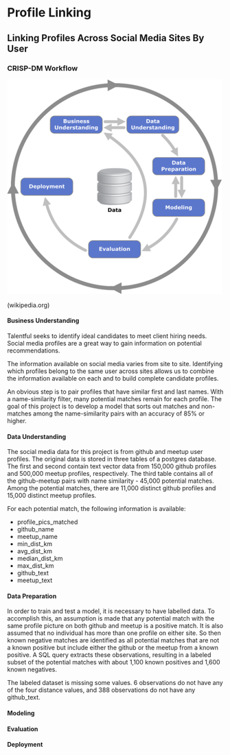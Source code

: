 # Profile Linking
## Linking Profiles Across Social Media Sites By User

### CRISP-DM Workflow
<img src="./img/CRISP-DM_Process_Diagram.png" alt="CRISP-DM" width="500">

(wikipedia.org)

#### Business Understanding
Talentful seeks to identify ideal candidates to meet client hiring needs. Social media profiles are a great way to gain information on potential recommendations.

The information available on social media varies from site to site. Identifying which profiles belong to the same user across sites allows us to combine the information available on each and to build complete candidate profiles.

An obvious step is to pair profiles that have similar first and last names. With a name-similarity filter, many potential matches remain for each profile. The goal of this project is to develop a model that sorts out matches and non-matches among the name-similarity pairs with an accuracy of 85% or higher.

#### Data Understanding
The social media data for this project is from github and meetup user profiles.  The original data is stored in three tables of a postgres database. The first and second contain text vector data from 150,000 github profiles and 500,000 meetup profiles, respectively. The third table contains all of the github-meetup pairs with name similarity - 45,000 potential matches. Among the potential matches, there are 11,000 distinct github profiles and 15,000 distinct meetup profiles.

For each potential match, the following information is available:
- profile_pics_matched
- github_name
- meetup_name
- min_dist_km
- avg_dist_km
- median_dist_km
- max_dist_km
- github_text
- meetup_text

#### Data Preparation
In order to train and test a model, it is necessary to have labelled data. To accomplish this, an assumption is made that any potential match with the same profile picture on both github and meetup is a positive match. It is also assumed that no individual has more than one profile on either site. So then known negative matches are identified as all potential matches that are not a known positive but include either the github or the meetup from a known positive. A SQL query extracts these observations, resulting in a labeled subset of the potential matches with about 1,100 known positives and 1,600 known negatives.

The labeled dataset is missing some values. 6 observations do not have any of the four distance values, and 388 observations do not have any github_text.

#### Modeling

#### Evaluation

#### Deployment
